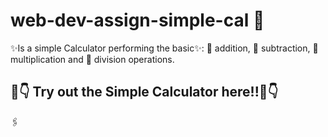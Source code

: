 # web-dev-assign-simple-cal 👋

✨Is a simple Calculator performing the basic✨:
  📌 addition,
  📌 subtraction, 
  📌 multiplication and
  📌 division operations.
 
 <h2>💫👇 Try out the Simple Calculator here!!💫👇</h2>
 🖇
